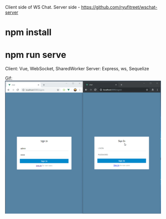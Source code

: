 Client side of WS Chat.
Server side - https://github.com/ryufitreet/wschat-server

# npm install
# npm run serve

Client: Vue, WebSocket, SharedWorker
Server: Express, ws, Sequelize

Gif:
![](common.gif)